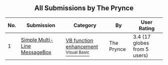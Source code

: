 ﻿<div align="center">

## All Submissions by The Prynce

</div>

No.  | Submission | Category | By   | User Rating
---- | ---------- | -------- | ---- | -----------
1 | [Simple Multi\-Line MessageBox<br />](https://github.com/Planet-Source-Code/the-prynce-simple-multi-line-messagebox__1-30956) | [VB function enhancement<br /><sup>Visual Basic</sup>](../ByCategory/vb-function-enhancement__1-25.md) | The Prynce | 3.4 (17 globes from 5 users)
